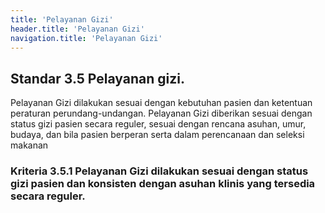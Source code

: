 ```yaml
---
title: 'Pelayanan Gizi'
header.title: 'Pelayanan Gizi'
navigation.title: 'Pelayanan Gizi'
---
```


## Standar 3.5 Pelayanan gizi. 



Pelayanan Gizi dilakukan sesuai dengan kebutuhan pasien dan ketentuan peraturan perundang-undangan. 
Pelayanan Gizi diberikan sesuai dengan status gizi pasien secara reguler, sesuai dengan rencana asuhan, umur, budaya, dan bila pasien berperan serta dalam perencanaan dan seleksi makanan 

### Kriteria 3.5.1 Pelayanan Gizi dilakukan sesuai dengan status gizi pasien dan konsisten dengan asuhan klinis yang tersedia secara reguler. 


